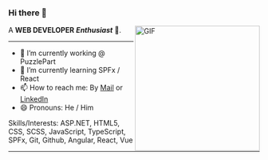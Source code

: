 ### Hi there 👋

<img align="right" height="250" alt="GIF" src="https://i.pinimg.com/originals/e4/26/70/e426702edf874b181aced1e2fa5c6cde.gif" />

<!--
**siifux/siifux** is a ✨ _special_ ✨ repository because its `README.md` (this file) appears on your GitHub profile.
-->

A **WEB DEVELOPER** ***Enthusiast*** 🚀.

----

- 🔭 I’m currently working @ PuzzlePart
- 🌱 I’m currently learning SPFx / React 
- 📫 How to reach me: By [Mail](mailto:sindrefuru@hotmail.no?subject=[GitHub]%20Visitor) or [LinkedIn](https://www.linkedin.com/in/sindrefurulund/)
- 😄 Pronouns: He / Him

Skills/Interests: ASP.NET, HTML5, CSS, SCSS, JavaScript, TypeScript, SPFx, Git, Github, Angular, React, Vue

----
